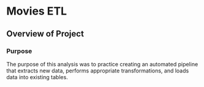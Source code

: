 # Movies ETL

## Overview of Project

### Purpose

The purpose of this analysis was to practice creating an automated pipeline that extracts new data, performs appropriate transformations, and loads data into existing tables.